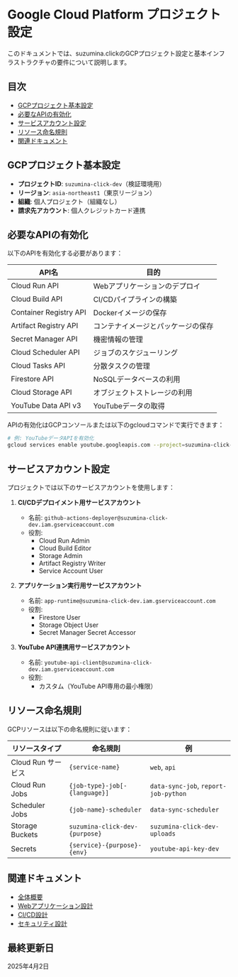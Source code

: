 # Google Cloud Platform プロジェクト設定

このドキュメントでは、suzumina.clickのGCPプロジェクト設定と基本インフラストラクチャの要件について説明します。

## 目次

- [GCPプロジェクト基本設定](#gcpプロジェクト基本設定)
- [必要なAPIの有効化](#必要なapiの有効化)
- [サービスアカウント設定](#サービスアカウント設定)
- [リソース命名規則](#リソース命名規則)
- [関連ドキュメント](#関連ドキュメント)

## GCPプロジェクト基本設定

- **プロジェクトID**: `suzumina-click-dev`（検証環境用）
- **リージョン**: `asia-northeast1`（東京リージョン）
- **組織**: 個人プロジェクト（組織なし）
- **請求先アカウント**: 個人クレジットカード連携

## 必要なAPIの有効化

以下のAPIを有効化する必要があります：

| API名 | 目的 |
|------|------|
| Cloud Run API | Webアプリケーションのデプロイ |
| Cloud Build API | CI/CDパイプラインの構築 |
| Container Registry API | Dockerイメージの保存 |
| Artifact Registry API | コンテナイメージとパッケージの保存 |
| Secret Manager API | 機密情報の管理 |
| Cloud Scheduler API | ジョブのスケジューリング |
| Cloud Tasks API | 分散タスクの管理 |
| Firestore API | NoSQLデータベースの利用 |
| Cloud Storage API | オブジェクトストレージの利用 |
| YouTube Data API v3 | YouTubeデータの取得 |

APIの有効化はGCPコンソールまたは以下のgcloudコマンドで実行できます：

```bash
# 例: YouTubeデータAPIを有効化
gcloud services enable youtube.googleapis.com --project=suzumina-click-dev
```

## サービスアカウント設定

プロジェクトでは以下のサービスアカウントを使用します：

1. **CI/CDデプロイメント用サービスアカウント**
   - 名前: `github-actions-deployer@suzumina-click-dev.iam.gserviceaccount.com`
   - 役割:
     - Cloud Run Admin
     - Cloud Build Editor
     - Storage Admin
     - Artifact Registry Writer
     - Service Account User

2. **アプリケーション実行用サービスアカウント**
   - 名前: `app-runtime@suzumina-click-dev.iam.gserviceaccount.com`
   - 役割:
     - Firestore User
     - Storage Object User
     - Secret Manager Secret Accessor

3. **YouTube API連携用サービスアカウント**
   - 名前: `youtube-api-client@suzumina-click-dev.iam.gserviceaccount.com`
   - 役割:
     - カスタム（YouTube API専用の最小権限）

## リソース命名規則

GCPリソースは以下の命名規則に従います：

| リソースタイプ | 命名規則 | 例 |
|--------------|---------|-----|
| Cloud Run サービス | `{service-name}` | `web`, `api` |
| Cloud Run Jobs | `{job-type}-job[-{language}]` | `data-sync-job`, `report-job-python` |
| Scheduler Jobs | `{job-name}-scheduler` | `data-sync-scheduler` |
| Storage Buckets | `suzumina-click-dev-{purpose}` | `suzumina-click-dev-uploads` |
| Secrets | `{service}-{purpose}-{env}` | `youtube-api-key-dev` |

## 関連ドキュメント

- [全体概要](GCP_OVERVIEW.md)
- [Webアプリケーション設計](GCP_WEB_APP.md)
- [CI/CD設計](GCP_CICD.md)
- [セキュリティ設計](GCP_SECURITY.md)

## 最終更新日

2025年4月2日
